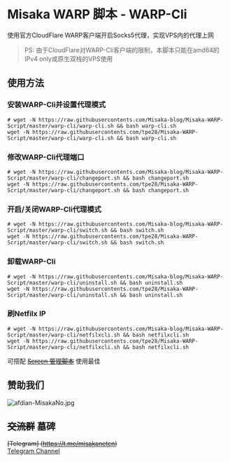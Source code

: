 # Misaka WARP 脚本 - WARP-Cli

使用官方CloudFlare WARP客户端开启Socks5代理，实现VPS内的代理上网

> PS: 由于CloudFlare对WARP-Cli客户端的限制，本脚本只能在amd64的IPv4 only或原生双栈的VPS使用

## 使用方法

### 安装WARP-Cli并设置代理模式

```shell
# wget -N https://raw.githubusercontents.com/Misaka-blog/Misaka-WARP-Script/master/warp-cli/warp-cli.sh && bash warp-cli.sh
wget -N https://raw.githubusercontents.com/tpe28/Misaka-WARP-Script/master/warp-cli/warp-cli.sh && bash warp-cli.sh
```

### 修改WARP-Cli代理端口

```shell
# wget -N https://raw.githubusercontents.com/Misaka-blog/Misaka-WARP-Script/master/warp-cli/changeport.sh && bash changeport.sh
wget -N https://raw.githubusercontents.com/tpe28/Misaka-WARP-Script/master/warp-cli/changeport.sh && bash changeport.sh
```

### 开启/关闭WARP-Cli代理模式

```shell
# wget -N https://raw.githubusercontents.com/Misaka-blog/Misaka-WARP-Script/master/warp-cli/switch.sh && bash switch.sh
wget -N https://raw.githubusercontents.com/tpe28/Misaka-WARP-Script/master/warp-cli/switch.sh && bash switch.sh
```


### 卸载WARP-Cli

```shell
# wget -N https://raw.githubusercontents.com/Misaka-blog/Misaka-WARP-Script/master/warp-cli/uninstall.sh && bash uninstall.sh
wget -N https://raw.githubusercontents.com/tpe28/Misaka-WARP-Script/master/warp-cli/uninstall.sh && bash uninstall.sh
```

### 刷Netfilx IP

```shell
# wget -N https://raw.githubusercontents.com/Misaka-blog/Misaka-WARP-Script/master/warp-cli/netfilxcli.sh && bash netfilxcli.sh
wget -N https://raw.githubusercontents.com/tpe28/Misaka-WARP-Script/master/warp-cli/netfilxcli.sh && bash netfilxcli.sh
```

可搭配 ~~[Screen 管理脚本](https://github.com/Misaka-blog/screenManager)~~ 使用最佳

## 赞助我们

![afdian-MisakaNo.jpg](https://s2.loli.net/2021/12/25/SimocqwhVg89NQJ.jpg)

## ~~交流群~~ 墓碑
~~[Telegram] (https://t.me/misakanetcn)~~  
[Telegram Channel](https://t.me/misakano)

